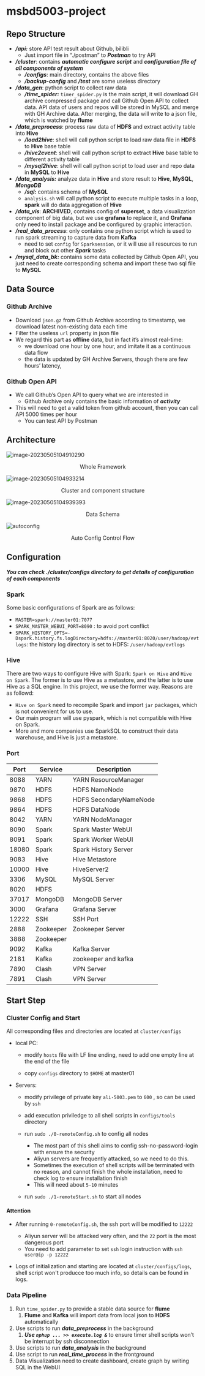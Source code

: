 # msbd5003-project

## Repo Structure

- ***/api:***  store API test result about Github, bilibli
    - Just import file in “./postman” to ***Postman*** to try API
- ***/cluster***: contains ***automatic configure script*** and ***configuration file of all components of system***
    - ***/configs***: main directory, contains the above files
    - ***/backup-config*** and ***/test*** are some useless directory
- ***/data_gen***: python script to collect raw data
    - ***/time_spider:***	`timer_spider.py` is the main script, it will download GH archive compressed package and call Github Open API to collect data.  API data of users and repos will be stored in MySQL and merge with GH Archive data. After merging, the data will write to a json file, which is watched by **flume**
- ***/data_preprocess***: process raw data of **HDFS** and extract activity table into **Hive**
    - ***/load2hive***: shell will call python script to load raw data file in **HDFS** to **Hive** base table
    - ***/hive2event***: shell will call python script to extract **Hive** base table to different activity table
    - ***/mysql2hive***: shell will call python script to load user and repo data in **MySQL** to **Hive**
- ***/data_analysis:*** analyze data in **Hive** and store result to **Hive**, **MySQL**, ***MongoDB***
    - ***/sql:*** contains schema of **MySQL**
    - `analysis.sh` will call python script to execute multiple tasks in a loop, **spark** will do data aggregation of **Hive**
- ***/data_vis***: **ARCHIVED**, contains config of **superset**, a data visualization component of big data, but we use **grafana** to replace it, and **Grafana** only need to install package and be configured by graphic interaction.
- ***/real_data_process***: only contains one python script which is used to run spark streaming to capture data from **Kafka**
    - need to set `config` for `Sparksession`, or it will use all resources to run and block out other ***Spark*** tasks
- ***/mysql_data_bk:*** contains some data collected by Github Open API, you just need to create corresponding schema and import these two sql file to **MySQL**

## Data Source

### Github Archive

- Download `json.gz` from Github Archive according to timestamp, we download latest non-existing data each time
- Filter the useless `url` property in json file
- We regard this part as **offline** data, but in fact it’s almost real-time:
    - we download one hour by one hour, and imitate it as a continuous data flow
    - the data is updated by GH Archive Servers, though there are few hours’ latency,

### Github Open API

- We call Github’s Open API to query what we are interested in
    - Github Archive only contains the basic information of ***activity***
- This will need to get a valid token from github account, then you can call API 5000 times per hour
    - You can test API by Postman

## Architecture

![image-20230505104910290](./README.assets/image-20230505104910290.png)

<center>
    Whole Framework
</center>



![image-20230505104933214](./README.assets/image-20230505104933214.png)

<center>
    Cluster and component structure
</center>



![image-20230505104939393](./README.assets/image-20230505104939393.png)

<center>
    Data Schema
</center>

![autoconfig](./README.assets/autoconfig.png)

<center>
    Auto Config Control Flow
</center>



## Configuration

***You can check ./cluster/configs directory to get details of configuration of each components*** 

### Spark

Some basic configurations of Spark are as follows:

- `MASTER=spark://master01:7077` 
- `SPARK_MASTER_WEBUI_PORT=8090` : to avoid port conflict
- `SPARK_HISTORY_OPTS=-Dspark.history.fs.logDirectory=hdfs://master01:8020/user/hadoop/evtlogs`: the history log directory is set to HDFS: `/user/hadoop/evtlogs`

### Hive

There are two ways to configure Hive with Spark: `Spark on Hive` and `Hive on Spark`. The former is to use Hive as a metastore, and the latter is to use Hive as a SQL engine. In this project, we use the former way. Reasons are as followd:

- `Hive on Spark` need to recompile Spark and import `jar` packages, which is not convenient for us to use.
- Our main program will use pyspark, which is not compatible with Hive on Spark.
- More and more companies use SparkSQL to construct their data warehouse, and Hive is just a metastore.

### Port

| Port | Service | Description |
| ---- | ------- | ----------- |
| 8088 | YARN | YARN ResourceManager |
| 9870 | HDFS | HDFS NameNode |
| 9868 | HDFS | HDFS SecondaryNameNode |
| 9864 | HDFS | HDFS DataNode |
| 8042 | YARN | YARN NodeManager |
| 8090 | Spark | Spark Master WebUI |
| 8091 | Spark | Spark Worker WebUI |
| 18080 | Spark | Spark History Server |
| 9083 | Hive | Hive Metastore |
| 10000 | Hive | HiveServer2 |
| 3306 | MySQL | MySQL Server |
| 8020 | HDFS | |
| 37017 | MongoDB | MongoDB Server |
| 3000 | Grafana | Grafana Server |
| 12222 | SSH | SSH Port |
| 2888 | Zookeeper | Zookeeper Server |
| 3888 | Zookeeper | |
| 9092 | Kafka | Kafka Server |
| 2181 | Kafka | zookeeper and kafka |
| 7890 | Clash | VPN Server |
| 7891 | Clash | VPN Server |




## Start Step

### Cluster Config and Start

All corresponding files and directories are located at `cluster/configs`

- local PC:

    - modify `hosts` file with LF line ending, need to add one empty line at the end of the file

    - copy `configs` directory to `$HOME` at master01

- Servers:

    - modify privilege of private key `ali-5003.pem` to `600` , so can be used by `ssh`

    - add execution priviledge to all shell scripts in `configs/tools` directory

    - run `sudo ./0-remoteConfig.sh` to config all nodes
      - The most part of this shell aims to config ssh-no-password-login with ensure the security
      - Aliyun servers are frequently attacked, so we need to do this.
      - Sometimes the execution of shell scripts will be terminated with no reason, and cannot finish the whole installation, need to check log to ensure installation finish
      - This will need about `5-10` minutes

    - run `sudo ./1-remoteStart.sh` to start all nodes


#### Attention

- After running `0-remoteConfig.sh`, the ssh port will be modified to `12222`
  - Aliyun server will be attacked very often, and the `22` port is the most dangerous port
  - You need to add parameter to set `ssh` login instruction with `ssh user@ip -p 12222`
  
- Logs of initialization and starting are located at `cluster/configs/logs`, shell script won't producce too much info, so details can be found in logs.

### Data Pipeline

1. Run `time_spider.py` to provide a stable data source for **flume**
    1. **Flume** and **Kafka** will import data from local json to **HDFS** automatically
2. Use scripts to run ***data_preprocess*** in the background
    1. ***Use `nphup ... >> execute.log &`*** to ensure timer shell scripts won’t be interrupt by ssh disconnection
3. Use scripts to run ***data_analysis*** in the background
4. Use script to run ***real_time_process*** in the frontground
5. Data Visualization need to create dashboard, create graph by writing SQL in the WebUI
